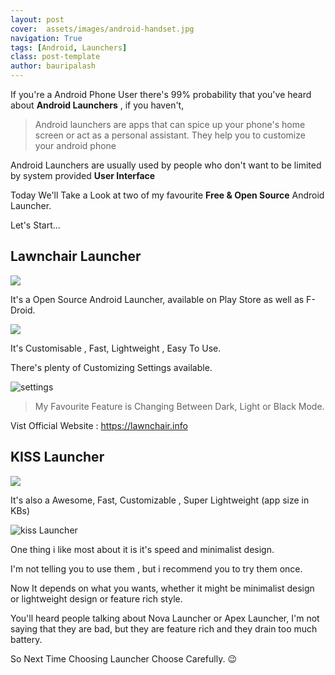 ```yaml
---
layout: post
cover:  assets/images/android-handset.jpg
navigation: True
tags: [Android, Launchers]
class: post-template
author: bauripalash
---
```



If you're a Android Phone User there's 99% probability that you've heard about **Android Launchers** , if you haven't,

> Android launchers are apps that can spice up your phone's home screen or act as a personal assistant. They help you to customize your android phone

Android Launchers are usually used by people who don't want to be limited by system provided **User Interface**

Today We'll Take a Look at two of my favourite **Free & Open Source**  Android Launcher.

Let's Start...


##  Lawnchair Launcher

<img src="https://f-droid.org/repo/icons-640/ch.deletescape.lawnchair.plah.1878.png" >

It's a Open Source Android Launcher, available on Play Store as well as F-Droid.

![](https://fsgh.palash.tk/imgs/lc-home-main.jpg)

It's Customisable , Fast, Lightweight , Easy To Use.


There's plenty of Customizing Settings available.

![settings](https://fsgh.palash.tk/imgs/lawnchair-setting.jpg)

> My Favourite Feature is Changing Between Dark, Light or Black Mode.

Vist Official Website : <https://lawnchair.info>


## KISS Launcher

![](https://f-droid.org/repo/icons-640/fr.neamar.kiss.133.png)

It's also a Awesome, Fast, Customizable , Super Lightweight (app size in KBs)


![kiss Launcher](https://fsgh.palash.tk/imgs/kiss-l-home.jpg)

One thing i like most about it is it's speed and minimalist design.


I'm not telling you to use them , but i recommend you to try them once.

Now It depends on what you wants, whether it might be minimalist design or lightweight design or feature rich style.


You'll heard people talking about Nova Launcher or Apex Launcher, I'm not saying that they are bad, but they are feature rich and they drain too much battery.

So Next Time Choosing Launcher Choose Carefully. 😉
